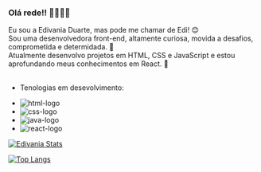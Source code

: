 ### Olá rede!! 👋📝🌻🦋 

Eu sou a Edivania Duarte, mas pode me chamar de Edi! 😊
<br>
Sou uma desenvolvedora front-end, altamente curiosa, movida a desafios, comprometida e determidada. 🎯
<br>
Atualmente desenvolvo projetos em HTML, CSS e JavaScript e estou aprofundando meus conhecimentos em React. :rocket:
<br>
<br> 
 * Tenologias em desevolvimento:
- <img src="https://img.shields.io/badge/HTML5-E34F26?style=for-the-badge&logo=html5&logoColor=white" alt="html-logo"/>
- <img src="https://img.shields.io/badge/CSS-239120?&style=for-the-badge&logo=css3&logoColor=white" alt="css-logo"/>
- <img src="https://img.shields.io/badge/JavaScript-F7DF1E?style=for-the-badge&logo=javascript&logoColor=black" alt="java-logo"/>
-  <img src="https://img.shields.io/badge/react%20os-0088CC?style=for-the-badge&logo=reactos&logoColor=white" alt="react-logo"/>





[![Edivania Stats](https://github-readme-stats.vercel.app/api?username=Edivania88Duarte)](https://github.com/anuraghazra/github-readme-stats)


[![Top Langs](https://github-readme-stats.vercel.app/api/top-langs/?username=Edivania88Duarte)](https://github.com/anuraghazra/github-readme-stats)
